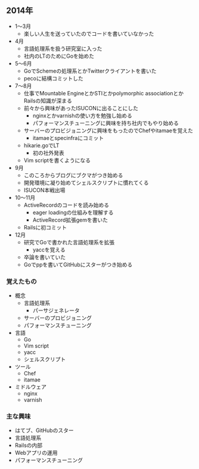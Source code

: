 ## 2014年
- 1〜3月
  - 楽しい人生を送っていたのでコードを書いていなかった
- 4月
  - 言語処理系を扱う研究室に入った
  - 社内のLTのためにGoを始めた
- 5〜6月
  - GoでSchemeの処理系とかTwitterクライアントを書いた
  - pecoに結構コミットした
- 7〜8月
  - 仕事でMountable EngineとかSTIとかpolymorphic associationとかRailsの知識が深まる
  - 前々から興味があったISUCONに出ることにした
     - nginxとかvarnishの使い方を勉強し始める
     - パフォーマンスチューニングに興味を持ち社内でもやり始める
  - サーバーのプロビジョニングに興味をもったのでChefやitamaeを覚えた
     - itamaeとspecinfraにコミット
  - hikarie.goでLT
     - 初の社外発表
  - Vim scriptを書くようになる
- 9月
  - このころからブログにブクマがつき始める
  - 開発環境に凝り始めてシェルスクリプトに慣れてくる
  - ISUCON本戦出場
- 10〜11月
  - ActiveRecordのコードを読み始める
     - eager loadingの仕組みを理解する
     - ActiveRecord拡張gemを書いた
  - Railsに初コミット
- 12月
  - 研究でGoで書かれた言語処理系を拡張
    - yaccを覚える
  - 卒論を書いていた
  - Goでppを書いてGitHubにスターがつき始める

### 覚えたもの
- 概念
  - 言語処理系
     - パーサジェネレータ
  - サーバーのプロビジョニング
  - パフォーマンスチューニング
- 言語
  - Go
  - Vim script
  - yacc
  - シェルスクリプト
- ツール
  - Chef
  - itamae
- ミドルウェア
  - nginx
  - varnish

### 主な興味
- はてブ、GitHubのスター
- 言語処理系
- Railsの内部
- Webアプリの運用
- パフォーマンスチューニング
